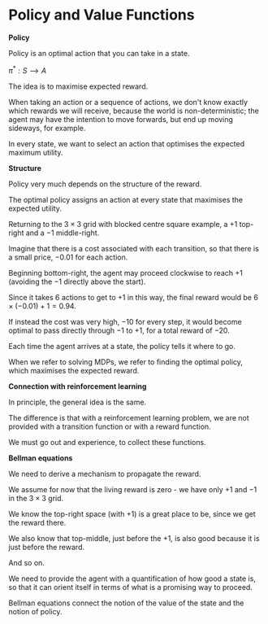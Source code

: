 # Policy and Value Functions

**Policy**

Policy is an optimal action that you can take in a state.

$\pi^{*}: S ⟶ A$

The idea is to maximise expected reward.

When taking an action or a sequence of actions, we don't know exactly which rewards we will receive, because the world is non-deterministic; the agent may have the intention to move forwards, but end up moving sideways, for example.

In every state, we want to select an action that optimises the expected maximum utility.

**Structure**

Policy very much depends on the structure of the reward.

The optimal policy assigns an action at every state that maximises the expected utility.

Returning to the $3 \times 3$ grid with blocked centre square example, a $+1$ top-right and a $-1$ middle-right.

Imagine that there is a cost associated with each transition, so that there is a small price, $-0.01$ for each action.

Beginning bottom-right, the agent may proceed clockwise to reach $+1$ (avoiding the $-1$ directly above the start).

Since it takes $6$ actions to get to $+1$ in this way, the final reward would be $6 \times (-0.01) + 1 = 0.94$.

If instead the cost was very high, $-10$ for every step, it would become optimal to pass directly through $-1$ to $+1$, for a total reward of $-20$.

Each time the agent arrives at a state, the policy tells it where to go.

When we refer to solving MDPs, we refer to finding the optimal policy, which maximises the expected reward.

**Connection with reinforcement learning**

In principle, the general idea is the same.

The difference is that with a reinforcement learning problem, we are not provided with a transition function or with a reward function.

We must go out and experience, to collect these functions.

**Bellman equations**

We need to derive a mechanism to propagate the reward.

We assume for now that the living reward is zero - we have only $+1$ and $-1$ in the $3 \times 3$ grid.

We know the top-right space (with $+1$) is a great place to be, since we get the reward there.

We also know that top-middle, just before the $+1$, is also good because it is just before the reward.

And so on.

We need to provide the agent with a quantification of how good a state is, so that it can orient itself in terms of what is a promising way to proceed.

Bellman equations connect the notion of the value of the state and the notion of policy.
